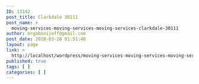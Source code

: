 ```yaml
---
ID: 13142
post_title: Clarkdale 30111
post_name: >
  moving-services-moving-services-moving-services-clarkdale-30111
author: mrgabonijeff@gmail.com
post_date: 2018-03-28 01:51:40
layout: page
link: >
  http://localhost/wordpress/moving-services-moving-services-moving-services-clarkdale-30111/
published: true
tags: [ ]
categories: [ ]
---
```

